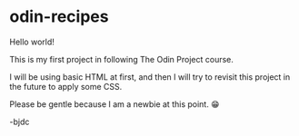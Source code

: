 # odin-recipes

Hello world!

This is my first project in following The Odin Project course.

I will be using basic HTML at first, and then I will try to revisit this project in the future to apply some CSS.

Please be gentle because I am a newbie at this point. 😁

-bjdc

